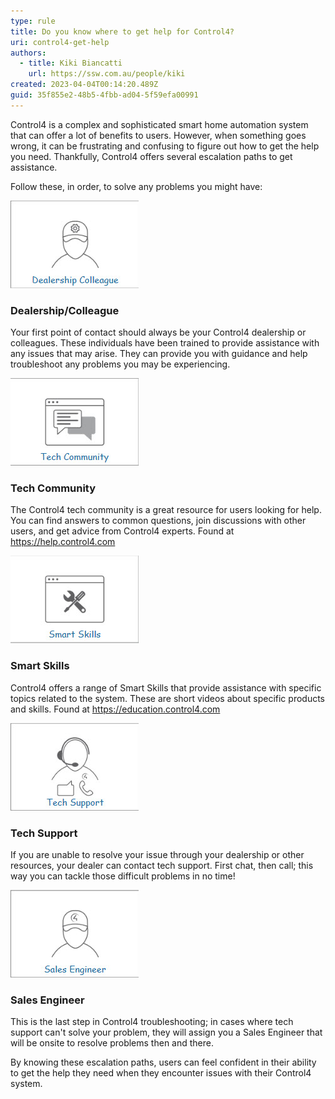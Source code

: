 ```yaml
---
type: rule
title: Do you know where to get help for Control4?
uri: control4-get-help
authors:
  - title: Kiki Biancatti
    url: https://ssw.com.au/people/kiki
created: 2023-04-04T00:14:20.489Z
guid: 35f855e2-48b5-4fbb-ad04-5f59efa00991
---
```

Control4 is a complex and sophisticated smart home automation system that can offer a lot of benefits to users. However, when something goes wrong, it can be frustrating and confusing to figure out how to get the help you need. Thankfully, Control4 offers several escalation paths to get assistance.

<!--endintro-->

Follow these, in order, to solve any problems you might have:

![](help1.jpg)

### Dealership/Colleague

Your first point of contact should always be your Control4 dealership or colleagues. These individuals have been trained to provide assistance with any issues that may arise. They can provide you with guidance and help troubleshoot any problems you may be experiencing.

![](help2.jpg)

### Tech Community

The Control4 tech community is a great resource for users looking for help. You can find answers to common questions, join discussions with other users, and get advice from Control4 experts.
Found at https://help.control4.com

![](help3.jpg)

### Smart Skills

Control4 offers a range of Smart Skills that provide assistance with specific topics related to the system. These are short videos about specific products and skills.
Found at https://education.control4.com

![](help4.jpg)

### Tech Support

If you are unable to resolve your issue through your dealership or other resources, your dealer can contact tech support. First chat, then call; this way you can tackle those difficult problems in no time!

![](help5.jpg)

### Sales Engineer

This is the last step in Control4 troubleshooting; in cases where tech support can't solve your problem, they will assign you a Sales Engineer that will be onsite to resolve problems then and there.

By knowing these escalation paths, users can feel confident in their ability to get the help they need when they encounter issues with their Control4 system.